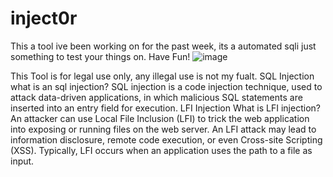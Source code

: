 # inject0r
This a tool ive been working on for the past week, its a automated sqli just something to test your things on. Have Fun!
![image](https://user-images.githubusercontent.com/80779456/111484409-1cf35b00-870c-11eb-9757-7fba238da1c4.png)





This Tool is for legal use only, any illegal use is not my fualt.
SQL Injection
what is an sql injection? 
SQL injection is a code injection technique, used to attack data-driven applications, in which malicious SQL statements are inserted into an entry field for execution.
LFI Injection
What is LFI injection?
An attacker can use Local File Inclusion (LFI) to trick the web application into exposing or running files on the web server. An LFI attack may lead to information disclosure, remote code execution, or even Cross-site Scripting (XSS). Typically, LFI occurs when an application uses the path to a file as input.
